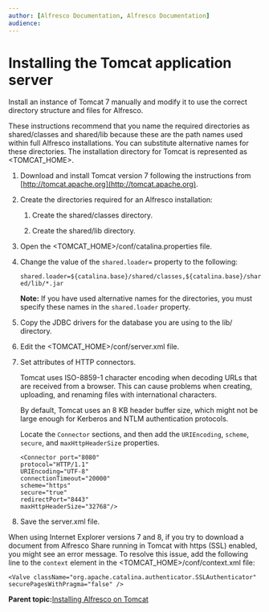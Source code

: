 ```yaml
---
author: [Alfresco Documentation, Alfresco Documentation]
audience: 
---
```


# Installing the Tomcat application server

Install an instance of Tomcat 7 manually and modify it to use the correct directory structure and files for Alfresco.

These instructions recommend that you name the required directories as shared/classes and shared/lib because these are the path names used within full Alfresco installations. You can substitute alternative names for these directories. The installation directory for Tomcat is represented as <TOMCAT\_HOME\>.

1.  Download and install Tomcat version 7 following the instructions from [http://tomcat.apache.org](http://tomcat.apache.org).

2.  Create the directories required for an Alfresco installation:

    1.  Create the shared/classes directory.

    2.  Create the shared/lib directory.

3.  Open the <TOMCAT\_HOME\>/conf/catalina.properties file.

4.  Change the value of the `shared.loader=` property to the following:

    `shared.loader=${catalina.base}/shared/classes,${catalina.base}/shared/lib/*.jar`

    **Note:** If you have used alternative names for the directories, you must specify these names in the `shared.loader` property.

5.  Copy the JDBC drivers for the database you are using to the lib/ directory.

6.  Edit the <TOMCAT\_HOME\>/conf/server.xml file.

7.  Set attributes of HTTP connectors.

    Tomcat uses ISO-8859-1 character encoding when decoding URLs that are received from a browser. This can cause problems when creating, uploading, and renaming files with international characters.

    By default, Tomcat uses an 8 KB header buffer size, which might not be large enough for Kerberos and NTLM authentication protocols.

    Locate the `Connector` sections, and then add the `URIEncoding`, `scheme`, `secure`, and `maxHttpHeaderSize` properties.

    ```
    <Connector port="8080" 
    protocol="HTTP/1.1" 
    URIEncoding="UTF-8" 
    connectionTimeout="20000" 
    scheme="https" 
    secure="true"
    redirectPort="8443" 
    maxHttpHeaderSize="32768"/> 
    ```

8.  Save the server.xml file.


When using Internet Explorer versions 7 and 8, if you try to download a document from Alfresco Share running in Tomcat with https \(SSL\) enabled, you might see an error message. To resolve this issue, add the following line to the `context` element in the <TOMCAT\_HOME\>/conf/context.xml file:

```
<Valve className="org.apache.catalina.authenticator.SSLAuthenticator" securePagesWithPragma="false" />
```

**Parent topic:**[Installing Alfresco on Tomcat](../tasks/alf-tomcat-install.md)


